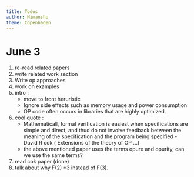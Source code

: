 ```yaml
---
title: Todos
author: Himanshu
theme: Copenhagen
---
```


# June 3
1. re-read related papers
2. write related work section
3. Write op approaches
4. work on examples
5. intro :
   * move to front heruristic
   * Ignore side effects such as memory usage and power consumption
   * OP code often occurs in libraries that are highly optimized.
6. cool quote :
   * Mathematicall, formal verification is easiest when specifications
   are simple and direct, and thud do not involve feedback between the
   meaning of the specification and the program being specified -
   David R cok ( Extensions of the theory of OP ...)
   * the above mentioned paper uses the terms opure and opurity, can
   we use the same terms?
7. read cok paper		(done)
8. talk about why F(2) *3 instead of F(3). 